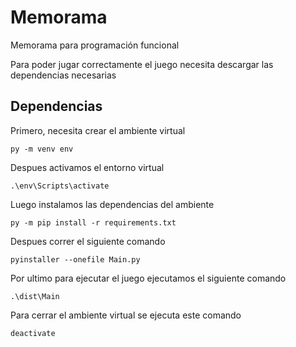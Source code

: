 # Memorama

Memorama para programación funcional

Para poder jugar correctamente el juego necesita descargar las dependencias necesarias

## Dependencias

Primero, necesita crear el ambiente virtual

```shell
py -m venv env
```

Despues activamos el entorno virtual

```shell
.\env\Scripts\activate
```

Luego instalamos las dependencias del ambiente

```shell
py -m pip install -r requirements.txt
```

Despues correr el siguiente comando

```shell
pyinstaller --onefile Main.py
```

Por ultimo para ejecutar el juego ejecutamos el siguiente comando

```shell
.\dist\Main
```

Para cerrar el ambiente virtual se ejecuta este comando

```shell
deactivate
```
